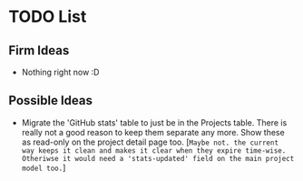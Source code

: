 # TODO List

## Firm Ideas

- Nothing right now :D

## Possible Ideas

- Migrate the 'GitHub stats' table to just be in the Projects table. There is
  really not a good reason to keep them separate any more. Show these as
  read-only on the project detail page too. [`Maybe not. the current way keeps
  it clean and makes it clear when they expire time-wise. Otheriwse it would
  need a 'stats-updated' field on the main project model too.`]

